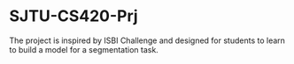 # SJTU-CS420-Prj
The project is inspired by ISBI Challenge and designed for students to learn to build a model for a segmentation task.
